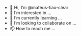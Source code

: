 - 👋 Hi, I’m @mateus-tiao-clear
- 👀 I’m interested in ...
- 🌱 I’m currently learning ...
- 💞️ I’m looking to collaborate on ...
- 📫 How to reach me ...

<!---
mateus-tiao-clear/mateus-tiao-clear is a ✨ special ✨ repository because its `README.md` (this file) appears on your GitHub profile.
You can click the Preview link to take a look at your changes.
--->

